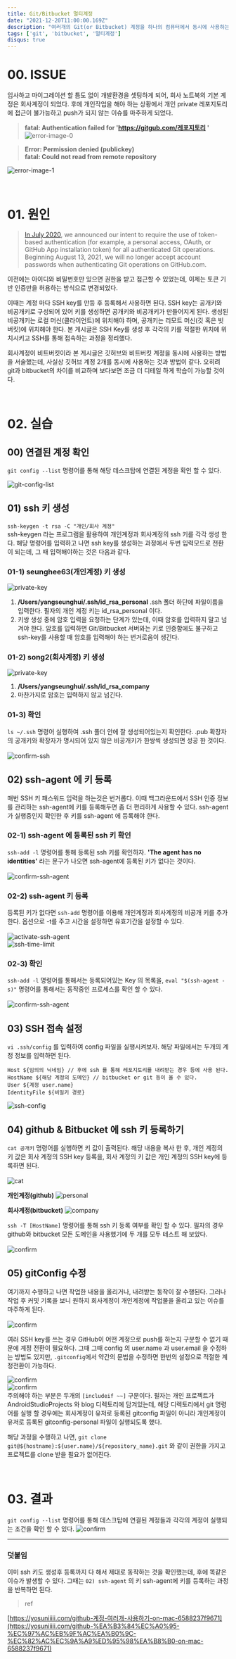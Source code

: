```yaml
---
title: Git/Bitbucket 멀티계정
date: "2021-12-20T11:00:00.169Z"
description: "여러개의 Git(or Bitbucket) 계정을 하나의 컴퓨터에서 동시에 사용하는 방법을 알아보자"
tags: ['git', 'bitbucket', '멀티계정']
disqus: true
---
```


# 00. ISSUE

입사하고 마이그레이션 할 틈도 없이 개발환경을 셋팅하게 되어, 회사 노트북의 기본 계정은 회사계정이 되었다. 후에 개인작업을 해야 하는 상황에서 개인 private 레포지토리에 접근이 불가능하고 push가 되지 않는 이슈를 마주하게 되었다. 

> **fatal: Authentication failed for 'https://gitgub.com/레포지토리 '**
![error-image-0](../assets/multi-account-00.png)

> **Error: Permission denied (publickey)** </br>
> **fatal: Could not read from remote repository**

![error-image-1](../assets/multi-account-01.png)

</br>

# 01. 원인

> [In July 2020](https://github.blog/2020-07-30-token-authentication-requirements-for-api-and-git-operations/), we announced our intent to require the use of token-based authentication (for example, a personal access, OAuth, or GitHub App installation token) for all authenticated Git operations. Beginning August 13, 2021, we will no longer accept account passwords when authenticating Git operations on GitHub.com.
> 

이전에는 아이디와 비밀번호만 있으면 권한을 받고 접근할 수 있었는데, 이제는 토큰 기반 인증만을 허용하는 방식으로 변경되었다.

이때는 계정 마다 SSH key를 만등 후 등록해서 사용하면 된다.
SSH key는 공개키와 비공개키로 구성되어 있어 키를 생성하면 공개키와 비공개키가 만들어지게 된다. 생성된 비공개키는 로컬 머신(클라이언트)에 위치해야 하며, 공개키는 리모트 머신(깃 혹은 빗버킷)에 위치해야 한다. 본 게시글은 SSH Key를 생성 후 각각의 키를 적절한 위치에 위치시키고 SSH를 통해 접속하는 과정을 정리했다.

회사계정이 비트버킷이라 본 게시글은 깃허브와 비트버킷 계정을 동시에 사용하는 방법을 서술했는데, 사실상 깃허브 계정 2개를 동시에 사용하는 것과 방법이 같다. 오히려 git과 bitbucket의 차이를 비교하며 보다보면 조금 더 디테일 하게 학습이 가능할 것이다.

</br>

# 02. 실습

## 00) 연결된 계정 확인
`git config --list` 명령어를 통해 해당 데스크탑에 연결된 계정을 확인 할 수 있다.

![git-config-list](../assets/multi-account-02.png)

## 01) ssh 키 생성
`ssh-keygen -t rsa -C "개인/회사 계정"`</br>
ssh-keygen 라는 프로그램을 활용하여 개인계정과 회사계정의 ssh 키를 각각 생성 한다. 해당 명령어를 입력하고 나면 ssh key를 생성하는 과정에서 두번 입력모드로 전환이 되는데, 그 때 입력해야하는 것은 다음과 같다.

### 01-1) seunghee63(개인계정) 키 생성
![private-key](../assets/multi-account-03.png)
  1. **/Users/yangseunghui/.ssh/id_rsa_personal** .ssh 폴더 하단에 파일이름을 입력한다. 필자의 개인 계정 키는 id_rsa_personal 이다.</br>
  2. 키쌍 생성 중에 암호 입력을 요청하는 단계가 있는데, 이때 암호를 입력하지 말고 넘겨야 한다. 암호를 입력하면 Git/Bitbucket 서버와는 키로 인증함에도 불구하고 ssh-key를 사용할 때 암호를 입력해야 하는 번거로움이 생긴다.

### 01-2) song2(회사계정) 키 생성
![private-key](../assets/multi-account-04.png)
  1. **/Users/yangseunghui/.ssh/id_rsa_company**</br>
  2. 마찬가지로 암호는 입력하지 않고 넘긴다.

### 01-3) 확인

`ls ~/.ssh` 명령어 실행하여 .ssh 폴더 안에 잘 생성되어있는지 확인한다.
.pub 확장자의 공개키와 확장자가 명시되어 있지 않은 비공개키가 한쌍씩 생성되면 성공 한 것이다.</br></br>
![confirm-ssh](../assets/multi-account-05.png)


## 02) ssh-agent 에 키 등록
매번 SSH 키 패스워드 입력을 하는것은 번거롭다. 이때 백그라운드에서 SSH 인증 정보를 관리하는 ssh-agent에 키를 등록해두면 좀 더 편리하게 사용할 수 있다. ssh-agent가 실행중인지 확인한 후 키를 ssh-agent 에 등록해야 한다.

### 02-1) ssh-agent 에 등록된 ssh 키 확인
`ssh-add -l` 명령어를 통해 등록된 ssh 키를 확인하자.
**'The agent has no identities'** 라는 문구가 나오면 ssh-agent에 등록된 키가 없다는 것이다.</br></br>
![confirm-ssh-agent](../assets/multi-account-06.png)</br>

### 02-2) ssh-agent 키 등록
등록된 키가 없다면 `ssh-add` 명령어를 이용해 개인계정과 회사계정의 비공개 키를 추가한다. 옵션으로 -t를 주고 시간을 설정하면 유효기간을 설정할 수 있다. </br></br>
![activate-ssh-agent](../assets/multi-account-07.png)</br>
![ssh-time-limit](../assets/multi-account-08.png)

### 02-3) 확인
`ssh-add -l` 명령어를 통해서는 등록되어있는 Key 의 목록을,
`eval "$(ssh-agent -s)"` 명령어를 통해서는 동작중인 프로세스를 확인 할 수 있다.</br></br>
![confirm-ssh-agent](../assets/multi-account-09.png)</br>

## 03) SSH 접속 설정
`vi .ssh/config` 를 입력하여 config 파일을 실행시켜보자. 해당 파일에서는 두개의 계정 정보를 입력하면 된다.
```
Host ${임의의 닉네임} // 후에 ssh 를 통해 레포지토리를 내려받는 경우 등에 사용 된다.
HostName ${해당 계정의 도메인} // bitbucket or git 등이 올 수 있다.
User ${계정 user.name}
IdentityFile ${비밀키 경로}
```
![ssh-config](../assets/multi-account-10.png)


## 04) github & Bitbucket 에 ssh 키 등록하기
`cat 공개키` 명령어를 실행하면 키 값이 출력된다.
해당 내용을 복사 한 후, 개인 계정의 키 값은 회사 계정의 SSH key 등록을, 회사 계정의 키 값은 개인 계정의 SSH key에 등록하면 된다.</br></br>
![cat](../assets/multi-account-11.png)

**개인계정(github)**
![personal](../assets/multi-account-12.png)

**회사계정(bitbucket)**
![company](../assets/multi-account-13.png)


`ssh -T [HostName]` 명령어를 통해 ssh 키 등록 여부를 확인 할 수 있다.
필자의 경우 github와 bitbucket 모든 도메인을 사용했기에 두 개를 모두 테스트 해 보았다.</br></br>
![confirm](../assets/multi-account-14.png)


## 05) gitConfig 수정
여기까지 수행하고 나면 작업한 내용을 올리거나, 내려받는 동작이 잘 수행된다. 그러나 작업 후 커밋 기록을 보니 원하지 회사계정이 개인계정에 작업물을 올리고 있는 이슈를 마주하게 된다.</br></br>
![confirm](../assets/multi-account-16.png)

여러 SSH key를 쓰는 경우 GitHub이 어떤 계정으로 push를 하는지 구분할 수 없기 때문에 계정 전환이 필요하다. 그때 그때 config 의 user.name 과 user.email 을 수정하는 방법도 있지만, `.gitconfig`에서 약간의 문법을 수정하면 한번의 설정으로 적절한 계정전환이 가능하다.

![confirm](../assets/multi-account-15.png)</br>
![confirm](../assets/multi-account-18.png)</br>
주의해야 하는 부분은 두개의 `[includeif ~~]` 구문이다. 필자는 개인 프로젝트가 AndroidStudioProjects 와 blog 디렉토리에 담겨있는데, 해당 디렉토리에서 git 명령어를 실행 할 경우에는 회사계정이 유저로 등록된 gitconfig 파일이 아니라 개인계정이 유저로 등록된 gitconfig-personal 파일이 실행되도록 했다.

해당 과정을 수행하고 나면, `git clone git@${hostname}:${user.name}/${repository_name}.git` 와 같이 권한을 가지고 프로젝트를 clone 받을 필요가 없어진다.

</br>

# 03. 결과

`git config --list` 명령어를 통해 데스크탑에 연결된 계정들과 각각의 계정이 실행되는 조건을 확인 할 수 있다.
![confirm](../assets/multi-account-17.png)</br>

---
### 덧붙임
이미 ssh 키도 생성후 등록까지 다 해서 제대로 동작하는 것을 확인했는데, 후에 똑같은 이슈가 발생할 수 있다. 그때는 `02) ssh-agent` 의 키 ssh-agent에 키를 등록하는 과정을 반복하면 된다.

> ref
>

[https://yosuniiiii.com/github-계정-여러개-사용하기-on-mac-6588237f9671](https://yosuniiiii.com/github-%EA%B3%84%EC%A0%95-%EC%97%AC%EB%9F%AC%EA%B0%9C-%EC%82%AC%EC%9A%A9%ED%95%98%EA%B8%B0-on-mac-6588237f9671)
